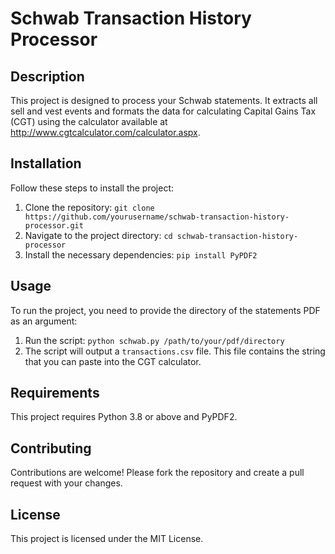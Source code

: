 # Schwab Transaction History Processor

## Description

This project is designed to process your Schwab statements. It extracts all sell and vest events and formats the data for calculating Capital Gains Tax (CGT) using the calculator available at http://www.cgtcalculator.com/calculator.aspx.

## Installation

Follow these steps to install the project:

1. Clone the repository: `git clone https://github.com/yourusername/schwab-transaction-history-processor.git`
2. Navigate to the project directory: `cd schwab-transaction-history-processor`
3. Install the necessary dependencies: `pip install PyPDF2`

## Usage

To run the project, you need to provide the directory of the statements PDF as an argument:

1. Run the script: `python schwab.py /path/to/your/pdf/directory`
2. The script will output a `transactions.csv` file. This file contains the string that you can paste into the CGT calculator.

## Requirements

This project requires Python 3.8 or above and PyPDF2.

## Contributing

Contributions are welcome! Please fork the repository and create a pull request with your changes.

## License

This project is licensed under the MIT License.